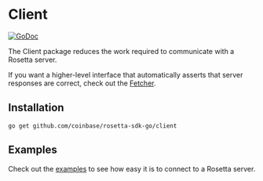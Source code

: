 # Client

[![GoDoc](https://img.shields.io/badge/go.dev-reference-007d9c?logo=go&logoColor=white&style=shield)](https://pkg.go.dev/github.com/coinbase/rosetta-sdk-go/client?tab=overview)

The Client package reduces the work required to communicate with a Rosetta server.

If you want a higher-level interface that automatically asserts that server responses
are correct, check out the [Fetcher](/fetcher/README.md).

## Installation

```shell
go get github.com/coinbase/rosetta-sdk-go/client
```

## Examples
Check out the [examples](/examples/README.md) to see how easy
it is to connect to a Rosetta server.
